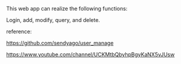 This web app can realize the following functions:

Login, add, modify, query, and delete.

reference:

https://github.com/sendyago/user_manage

https://www.youtube.com/channel/UCKMtbQbyhpBgyKaNX5vJUsw
